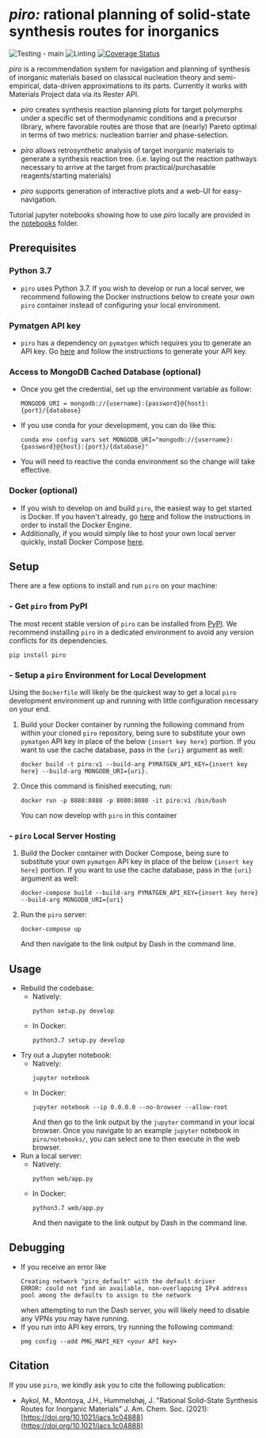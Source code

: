 # *piro:* rational planning of solid-state synthesis routes for inorganics
![Testing - main](https://github.com/TRI-AMDD/piro/workflows/Testing%20-%20main/badge.svg)
![Linting](https://github.com/TRI-AMDD/piro/workflows/Linting/badge.svg)
[![Coverage Status](https://coveralls.io/repos/github/TRI-AMDD/piro/badge.svg?branch=test)](https://coveralls.io/github/TRI-AMDD/piro?branch=test)

_piro_ is a recommendation system for navigation and planning of synthesis of
inorganic materials based on classical nucleation theory
and semi-empirical, data-driven approximations to its parts. Currently it
works with Materials Project data via its Rester API.

- _piro_ creates synthesis reaction planning plots for target polymorphs under a specific set of thermodynamic conditions and a precursor library, 
where favorable routes are those that are (nearly) Pareto optimal in terms of two metrics: nucleation barrier and phase-selection.

- _piro_ allows retrosynthetic analysis of target inorganic materials to generate a synthesis reaction tree.
(i.e. laying out the reaction pathways necessary to arrive at the target from practical/purchasable reagents/starting materials)

- _piro_ supports generation of interactive plots and a web-UI for easy-navigation.

Tutorial jupyter notebooks showing how to use _piro_ locally are provided in the [notebooks](piro/notebooks) folder.

## Prerequisites

### Python 3.7
 - `piro` uses Python 3.7.  If you wish to develop or run a local server, we recommend following the Docker instructions below to create your own `piro` container instead of configuring your local environment.

### Pymatgen API key
 - `piro` has a dependency on `pymatgen` which requires you to generate an API key.  Go [here](https://materialsproject.org/open) and follow the instructions to generate your API key.

### Access to MongoDB Cached Database (optional)
 - Once you get the credential, set up the environment variable as follow:
      ```
      MONGODB_URI = mongodb://{username}:{password}@{host}:{port}/{database}
      ```
 - If you use conda for your development, you can do like this:
      ```
      conda env config vars set MONGODB_URI="mongodb://{username}:{password}@{host}:{port}/{database}"
      ```
 - You will need to reactive the conda environment so the change will take effective.


### Docker (optional)
 - If you wish to develop on and build `piro`, the easiest way to get started is Docker. If you haven't already, go [here](https://docs.docker.com/get-docker/) and follow the instructions in order to install the Docker Engine.
 - Additionally, if you would simply like to host your own local server quickly, install Docker Compose [here](https://docs.docker.com/compose/install/).

## Setup
There are a few options to install and run `piro` on your machine:

###  - Get `piro` from PyPI
The most recent stable version of `piro` can be installed from [PyPI](https://pypi.org/project/piro/). We recommend installing `piro` in a dedicated environment to avoid any version conflicts for its dependencies.
```
pip install piro
```

###  - Setup a `piro` Environment for Local Development

Using the `Dockerfile` will likely be the quickest way to get a local `piro` development environment up and running with little configuration necessary on your end.

 1. Build your Docker container by running the following command from within your cloned `piro` repository, being sure to substitute your own `pymatgen` API key in place of the below `{insert key here}` portion. If you want to use the cache database, pass in the `{uri}` argument as well:
     ```
     docker build -t piro:v1 --build-arg PYMATGEN_API_KEY={insert key here} --build-arg MONGODB_URI={uri}.
     ```

 1. Once this command is finished executing, run:
     ```
     docker run -p 8888:8888 -p 8080:8080 -it piro:v1 /bin/bash
     ```
    You can now develop with `piro` in this container

### - `piro` Local Server Hosting
 1. Build the Docker container with Docker Compose, being sure to substitute your own `pymatgen` API key in place of the below `{insert key here}` portion. If you want to use the cache database, pass in the `{uri}` argument as well:

    ```
    docker-compose build --build-arg PYMATGEN_API_KEY={insert key here} --build-arg MONGODB_URI={uri}
    ```
 1. Run the `piro` server:
    ```
    docker-compose up
    ```
    And then navigate to the link output by Dash in the command line.

## Usage

 - Rebuild the codebase:
   - Natively:
     ```
     python setup.py develop
     ```
   - In Docker:
     ```
     python3.7 setup.py develop
     ```
 - Try out a Jupyter notebook:
   - Natively:
     ```
     jupyter notebook
     ```
   - In Docker:
     ```
     jupyter notebook --ip 0.0.0.0 --no-browser --allow-root
     ```
     And then go to the link output by the `jupyter` command in your local browser.  Once you navigate to an example `jupyter` notebook in `piro/notebooks/`, you can select one to then execute in the web browser.
  - Run a local server:
    - Natively:
      ```
      python web/app.py
      ```
    - In Docker:
      ```
      python3.7 web/app.py
      ```
      And then navigate to the link output by Dash in the command line.

## Debugging
  - If you receive an error like
    ```
    Creating network "piro_default" with the default driver
    ERROR: could not find an available, non-overlapping IPv4 address pool among the defaults to assign to the network
    ```
    when attempting to run the Dash server, you will likely need to disable any VPNs you may have running.
 - If you run into API key errors, try running the following command:
   ```
   pmg config --add PMG_MAPI_KEY <your API key>
   ```

## Citation
If you use `piro`, we kindly ask you to cite the following publication:
* Aykol, M., Montoya, J.H., Hummelshøj, J. "Rational Solid-State Synthesis Routes for Inorganic Materials" J. Am. Chem. Soc. (2021): [https://doi.org/10.1021/jacs.1c04888](https://doi.org/10.1021/jacs.1c04888)
